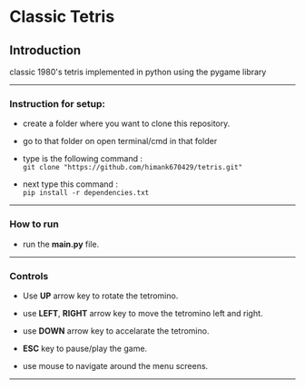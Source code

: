 # Classic Tetris 

## **Introduction**
classic 1980's tetris implemented in python using the pygame library

---

### **Instruction for setup:** 
* create a folder where you want to clone this repository.

* go to that folder on open terminal/cmd in that folder

* type is the following command : <br>
`git clone "https://github.com/himank670429/tetris.git"`

* next type this command : <br>
`pip install -r dependencies.txt`

---

### **How to run**

* run the **main.py** file.<br>

---

### **Controls**
* Use **UP** arrow key to rotate the tetromino.

* use **LEFT**, **RIGHT** arrow key to move the tetromino left and right.

* use **DOWN** arrow key to accelarate the tetromino.

* **ESC** key to pause/play the game.

* use mouse to navigate around the menu screens.

---
